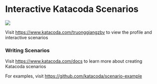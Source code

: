 # Interactive Katacoda Scenarios

[![](http://shields.katacoda.com/katacoda/truonggiangzbv/count.svg)](https://www.katacoda.com/truonggiangzbv "Get your profile on Katacoda.com")

Visit https://www.katacoda.com/truonggiangzbv to view the profile and interactive scenarios

### Writing Scenarios
Visit https://www.katacoda.com/docs to learn more about creating Katacoda scenarios

For examples, visit https://github.com/katacoda/scenario-example
